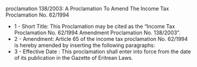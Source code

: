 proclamation 138&#x2F;2003: A Proclamation To Amend The Income Tax Proclamation No. 62&#x2F;1994

<ul>
			<li>1 - Short Title: This Proclamation may be cited as the “Income Tax Proclamation No. 62&#x2F;1994 Amendment Proclamation No. 138&#x2F;2003”. <ul>
			</ul></li>			<li>2 - Amendment: Article 65 of the income tax proclamation No. 62&#x2F;1994 is hereby amended by inserting the following paragraphs: <ul>
			</ul></li>			<li>3 - Effective Date : This proclamation shall enter into force from the date of its publication in the Gazette of Eritrean Laws. <ul>
			</ul></li></ul>